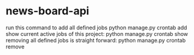 # news-board-api

run this command to add all defined jobs
    python manage.py crontab add
show current active jobs of this project:
python manage.py crontab show
removing all defined jobs is straight forward:
python manage.py crontab remove


